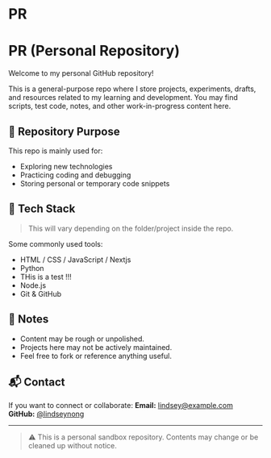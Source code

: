 # PR
# PR (Personal Repository)

Welcome to my personal GitHub repository!

This is a general-purpose repo where I store projects, experiments, drafts, and resources related to my learning and development. You may find scripts, test code, notes, and other work-in-progress content here.

## 📁 Repository Purpose

This repo is mainly used for:
- Exploring new technologies
- Practicing coding and debugging
- Storing personal or temporary code snippets

## 🔧 Tech Stack

> This will vary depending on the folder/project inside the repo.

Some commonly used tools:
- HTML / CSS / JavaScript / Nextjs
- Python
- THis is a test !!!
- Node.js
- Git & GitHub

## 📌 Notes

- Content may be rough or unpolished.
- Projects here may not be actively maintained.
- Feel free to fork or reference anything useful.

## 📬 Contact

If you want to connect or collaborate:
**Email:** lindsey@example.com  
**GitHub:** [@lindseynong](https://github.com/lindseynong)

---

> ⚠️ This is a personal sandbox repository. Contents may change or be cleaned up without notice.
